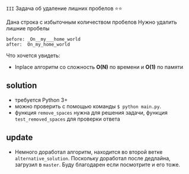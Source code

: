`III` Задача об удаление лишних пробелов ⭐⭐

Дана строка с избыточным количеством пробелов
Нужно удалить лишние пробелы
```
before: _On__my___home_world
after:  On_my_home_world
```

Что хочется увидеть:
- Inplace алгоритм со сложность **O(N)** по времени и **O(1)** по памяти

## solution

- требуется Python 3+ 
- можно проверить с помощью команды `$ python main.py`.
- функция `remove_spaces` нужна для решения задачи, функция `test_removed_spaces` для проверки ответа


## update

- Немного доработал алгоритм, находится вo второй ветке `alternative_solution`. Поскольку доработал после дедлайна, загрузил в `master`. Буду благодарен если посмотрите и его тоже. 
